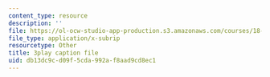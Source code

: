 ```yaml
---
content_type: resource
description: ''
file: https://ol-ocw-studio-app-production.s3.amazonaws.com/courses/18-01-single-variable-calculus-fall-2006/db13dc9cd09f5cda992af8aad9cd8ec1_ShGBRUx2ub8.vtt
file_type: application/x-subrip
resourcetype: Other
title: 3play caption file
uid: db13dc9c-d09f-5cda-992a-f8aad9cd8ec1
---
```

